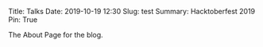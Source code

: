 Title: Talks
Date: 2019-10-19 12:30
Slug: test
Summary: Hacktoberfest 2019
Pin: True

The About Page for the blog.